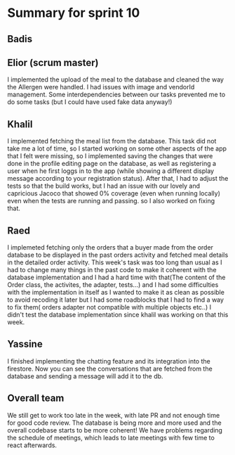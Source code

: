 # Summary for sprint 10

## Badis
## Elior (scrum master)
I implemented the upload of the meal to the database and cleaned the way the Allergen were handled. I had issues with image and vendorId management.
Some interdependencies between our tasks prevented me to do some tasks (but I could have used fake data anyway!)
## Khalil
I implemented fetching the meal list from the database. This task did not take me a lot of time, so I started working on some other aspects of the app that I felt were missing,
so I implemented saving the changes that were done in the profile editing page on the database, as well as registering a user when he first loggs in to the app
(while showing a different display message according to your registration status). After that, I had to adjust the tests so that the build works, but I had an issue with
our lovely and capricious Jacoco that showed 0% coverage (even when running locally) even when the tests are running and passing. so I also worked on fixing that.
## Raed
I implemeted fetching only the orders that a buyer made from the order database to be displayed in the past orders activity and fetched meal details in the detailed order activity.
This week's task was too long than usual as I had to change many things in the past code to make it coherent with the database implementation and I had a hard time with that(The content of the Order class, the activites, the adapter, tests...)
and I had some difficulties with the implementation in itself as I wanted to make it as clean as possible to avoid recoding it later but I had some roadblocks that I had to find a way to fix them( orders adapter not compatible with multiple objects etc..)
I didn't test the database implementation since khalil was working on that this week.
## Yassine
I finished implementing the chatting feature and its integration into the firestore. Now you can see the conversations that are fetched from the database and sending a message will add it to the db.
## Overall team
We still get to work too late in the week, with late PR and not enough time for good code review.
The database is being more and more used and the overall codebase starts to be more coherent!
We have problems regarding the schedule of meetings, which leads to late meetings with few time to react afterwards.
